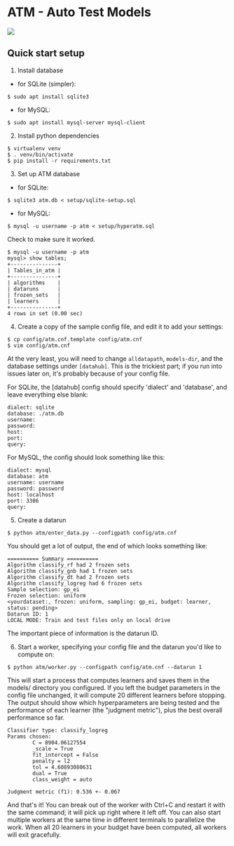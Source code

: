 ATM - Auto Test Models
====

[![](https://img.shields.io/badge/docs-latest-blue.svg)](https://hdi-project.github.io/ATM/)

## Quick start setup
1. Install database
- for SQLite (simpler):
```
$ sudo apt install sqlite3
```

- for MySQL: 
```
$ sudo apt install mysql-server mysql-client
```

2. Install python dependencies
```
$ virtualenv venv
$ . venv/bin/activate
$ pip install -r requirements.txt
```

3. Set up ATM database
- for SQLite:
```
$ sqlite3 atm.db < setup/sqlite-setup.sql
```

- for MySQL:
```
$ mysql -u username -p atm < setup/hyperatm.sql
```
Check to make sure it worked.
```
$ mysql -u username -p atm
mysql> show tables;
+---------------+
| Tables_in_atm |
+---------------+
| algorithms    |
| dataruns      |
| frozen_sets   |
| learners      |
+---------------+
4 rows in set (0.00 sec)
``` 

4. Create a copy of the sample config file, and edit it to add your settings:
```
$ cp config/atm.cnf.template config/atm.cnf
$ vim config/atm.cnf
```
At the very least, you will need to change `alldatapath`, `models-dir`, and the
database settings under `[datahub]`. This is the trickiest part; if you run into
issues later on, it's probably because of your config file. 

For SQLite, the [datahub] config should specify 'dialect' and 'database', and
leave everything else blank:
```
dialect: sqlite
database: ./atm.db
username:
password:
host:
port:
query:
```

For MySQL, the config should look something like this: 
```
dialect: mysql
database: atm
username: username
password: password
host: localhost
port: 3306
query:
```


5. Create a datarun
```
$ python atm/enter_data.py --configpath config/atm.cnf
```
You should get a lot of output, the end of which looks something like:

    ========== Summary ==========
    Algorithm classify_rf had 2 frozen sets
    Algorithm classify_gnb had 1 frozen sets
    Algorithm classify_dt had 2 frozen sets
    Algorithm classify_logreg had 6 frozen sets
    Sample selection: gp_ei
    Frozen selection: uniform
    <yourdataset:, frozen: uniform, sampling: gp_ei, budget: learner, status: pending>
    Datarun ID: 1
    LOCAL MODE: Train and test files only on local drive

The important piece of information is the datarun ID.

6. Start a worker, specifying your config file and the datarun you'd like to
   compute on:
```
$ python atm/worker.py --configpath config/atm.cnf --datarun 1
```

This will start a process that computes learners and saves them in the models/
directory you configured. If you left the budget parameters in the config file
unchanged, it will compute 20 different learners before stopping. The output
should show which hyperparameters are being tested and the performance of each
learner (the "judgment metric"), plus the best overall performance so far.

    Classifier type: classify_logreg
    Params chosen:
            C = 8904.06127554
            _scale = True
            fit_intercept = False
            penalty = l2
            tol = 4.60893080631
            dual = True
            class_weight = auto

    Judgment metric (f1): 0.536 +- 0.067

And that's it! You can break out of the worker with Ctrl+C and restart it with
the same command; it will pick up right where it left off. You can also start
multiple workers at the same time in different terminals to parallelize the
work. When all 20 learners in your budget have been computed, all workers will
exit gracefully.

<!--Note: Any dataset with less than 30 samples will fail for the DBN classifier unless the DBN `minibatch_size` constant is changed to match the number of samples.-->
